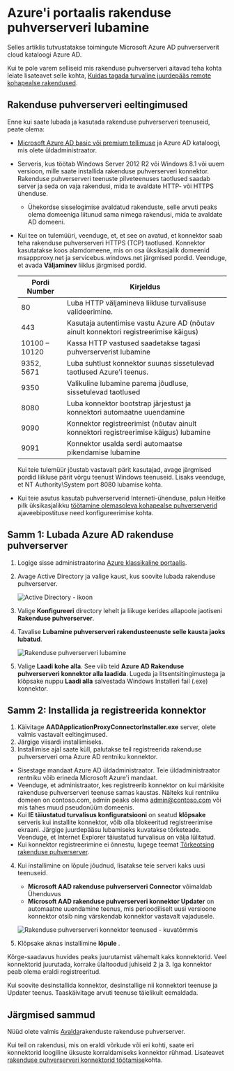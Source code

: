 <properties
    pageTitle="Luba Azure AD Rakenduse puhverserveri | Microsoft Azure'i"
    description="Rakenduse puhverserveri Azure klassikaline portaali sisse lülitada, ja installige konnektorid tagant puhverserveri jaoks."
    services="active-directory"
    documentationCenter=""
    authors="kgremban"
    manager="femila"
    editor=""/>

<tags
    ms.service="active-directory"
    ms.workload="identity"
    ms.tgt_pltfrm="na"
    ms.devlang="na"
    ms.topic="get-started-article"
    ms.date="07/19/2016"
    ms.author="kgremban"/>

# <a name="enable-application-proxy-in-the-azure-portal"></a>Azure'i portaalis rakenduse puhverserveri lubamine

Selles artiklis tutvustatakse toimingute Microsoft Azure AD puhverserverit cloud kataloogi Azure AD.

Kui te pole varem selliseid mis rakenduse puhverserveri aitavad teha kohta leiate lisateavet selle kohta, [Kuidas tagada turvaline juurdepääs remote kohapealse rakendused](active-directory-application-proxy-get-started.md).

## <a name="application-proxy-prerequisites"></a>Rakenduse puhverserveri eeltingimused
Enne kui saate lubada ja kasutada rakenduse puhverserveri teenuseid, peate olema:

- [Microsoft Azure AD basic või premium tellimuse](active-directory-editions.md) ja Azure AD kataloogi, mis olete üldadministraator.
- Serveris, kus töötab Windows Server 2012 R2 või Windows 8.1 või uuem versioon, mille saate installida rakenduse puhverserveri konnektor. Rakenduse puhverserveri teenuste pilveteenuses taotlused saadab server ja seda on vaja rakendusi, mida te avaldate HTTP- või HTTPS ühenduse.

    - Ühekordse sisselogimise avaldatud rakenduste, selle arvuti peaks olema domeeniga liitunud sama nimega rakendusi, mida te avaldate AD domeeni.

- Kui tee on tulemüüri, veenduge, et, et see on avatud, et konnektor saab teha rakenduse puhverserveri HTTPS (TCP) taotlused. Konnektor kasutatakse koos alamdomeene, mis on osa üksikasjalik domeenid msappproxy.net ja servicebus.windows.net järgmised pordid. Veenduge, et avada **Väljaminev** liiklus järgmised pordid.

  	| Pordi Number | Kirjeldus |
  	| --- | --- |
  	| 80 | Luba HTTP väljamineva liikluse turvalisuse valideerimine. |
  	| 443 | Kasutaja autentimise vastu Azure AD (nõutav ainult konnektori registreerimise käigus) |
  	| 10100 – 10120 | Kassa HTTP vastused saadetakse tagasi puhverserverist lubamine |
  	| 9352, 5671 | Luba suhtlust konnektor suunas sissetulevad taotlused Azure'i teenus. |
  	| 9350 | Valikuline lubamine parema jõudluse, sissetulevad taotlused |
  	| 8080 | Luba konnektor bootstrap järjestust ja konnektori automaatne uuendamine |
  	| 9090 | Konnektor registreerimist (nõutav ainult konnektori registreerimise käigus) lubamine |
  	| 9091 | Konnektor usalda serdi automaatse pikendamise lubamine |

    Kui teie tulemüür jõustab vastavalt pärit kasutajad, avage järgmised pordid liikluse pärit võrgu teenust Windows teenuseid. Lisaks veenduge, et NT Authority\System port 8080 lubamise kohta.

- Kui teie asutus kasutab puhverserverid Interneti-ühenduse, palun Heitke pilk üksikasjalikku [töötamine olemasoleva kohapealse puhverserverid](https://blogs.technet.microsoft.com/applicationproxyblog/2016/03/07/working-with-existing-on-prem-proxy-servers-configuration-considerations-for-your-connectors/) ajaveebipostituse need konfigureerimise kohta.

## <a name="step-1-enable-application-proxy-in-azure-ad"></a>Samm 1: Lubada Azure AD rakenduse puhverserver
1. Logige sisse administraatorina [Azure klassikaline portaalis](https://manage.windowsazure.com/).
2. Avage Active Directory ja valige kaust, kus soovite lubada rakenduse puhverserver.

    ![Active Directory - ikoon](./media/active-directory-application-proxy-enable/ad_icon.png)

3. Valige **Konfigureeri** directory lehelt ja liikuge kerides allapoole jaotiseni **Rakenduse puhverserver**.
4. Tavalise **Lubamine puhverserveri rakendusteenuste selle kausta jaoks** **lubatud**.

    ![Rakenduse puhverserveri lubamine](./media/active-directory-application-proxy-enable/app_proxy_enable.png)

5. Valige **Laadi kohe alla**. See viib teid **Azure AD Rakenduse puhverserveri konnektor alla laadida**. Lugeda ja litsentsitingimustega ja klõpsake nuppu **Laadi alla** salvestada Windows Installeri fail (.exe) konnektor.

## <a name="step-2-install-and-register-the-connector"></a>Samm 2: Installida ja registreerida konnektor
1. Käivitage **AADApplicationProxyConnectorInstaller.exe** server, olete valmis vastavalt eeltingimused.
2. Järgige viisardi installimiseks.
3. Installimise ajal saate küll, palutakse teil registreerida rakenduse puhverserveri oma Azure AD rentniku konnektor.

  - Sisestage mandaat Azure AD üldadministraator. Teie üldadministraator rentniku võib erineda Microsoft Azure'i mandaat.
  - Veenduge, et administraator, kes registreerib konnektor on kui märkisite rakenduse puhverserveri teenuse samas kaustas. Näiteks kui rentniku domeen on contoso.com, admin peaks olema admin@contoso.com või mis tahes muud pseudonüüm domeenis.
  - Kui **IE täiustatud turvalisus konfiguratsiooni** on seatud **klõpsake** serveris kui installite konnektor, võib olla blokeeritud registreerimise ekraani. Järgige juurdepääsu lubamiseks kuvatakse tõrketeade. Veenduge, et Internet Explorer täiustatud turvalisus on välja lülitatud.
  - Kui konnektor registreerimine ei õnnestu, lugege teemat [Tõrkeotsing rakenduse puhverserver](active-directory-application-proxy-troubleshoot.md).  

4. Kui installimine on lõpule jõudnud, lisatakse teie serveri kaks uusi teenuseid.

    - **Microsoft AAD rakenduse puhverserveri Connector** võimaldab Ühenduvus
    - **Microsoft AAD rakenduse puhverserveri konnektor Updater** on automaatne uuendamine teenus, mis perioodiliselt uusi versioone konnektor otsib ning värskendab konnektor vastavalt vajadusele.

    ![Rakenduse puhverserveri konnektor teenused - kuvatõmmis](./media/active-directory-application-proxy-enable/app_proxy_services.png)

5. Klõpsake aknas installimine **lõpule** .

Kõrge-saadavus huvides peaks juurutamist vähemalt kaks konnektorid. Veel konnektorid juurutada, korrake ülaltoodud juhiseid 2 ja 3. Iga konnektor peab olema eraldi registreeritud.

Kui soovite desinstallida konnektor, desinstallige nii konnektori teenuse ja Updater teenus. Taaskäivitage arvuti teenuse täielikult eemaldada.


## <a name="next-steps"></a>Järgmised sammud

Nüüd olete valmis [Avalda](active-directory-application-proxy-publish.md)rakenduste rakenduse puhverserver.

Kui teil on rakendusi, mis on eraldi võrkude või eri kohti, saate eri konnektorid loogiline üksuste korraldamiseks konnektor rühmad. Lisateavet [rakenduse puhverserveri konnektorid töötamise](active-directory-application-proxy-connectors.md)kohta.
